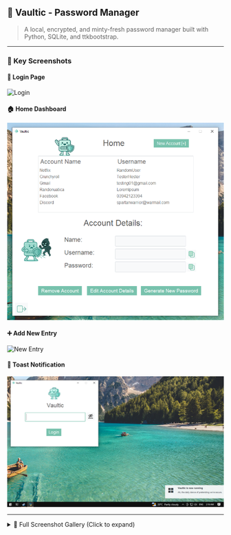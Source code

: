 ## 🔐 Vaultic - Password Manager

> A local, encrypted, and minty-fresh password manager built with Python, SQLite, and ttkbootstrap.

---

### 🌟 Key Screenshots

#### 🏁 Login Page
![Login](img/snapshots/login.png)

#### 🏠 Home Dashboard
![Home](img/snapshots/home.png)

#### ➕ Add New Entry
![New Entry](img/snapshots/new_entry.png)

#### 🔔 Toast Notification
![Toast](img/snapshots/toast_login.png)

---

<details>
  <summary>📸 Full Screenshot Gallery (Click to expand)</summary>

### 🔐 Login Page - Empty
![Login Empty](img/snapshots/login_masked.png)

### 🔐 Login Page - Error State
![Login Error](img/snapshots/error_login.png)

### 🏠 Home Page - Populated
![Home Empty](img/snapshots/home.png)

### 🏠 Home Page - Account Details Display
![Home Full](img/snapshots/account_details.png)

### ✏️ Edit Entry Page
![Edit Entry](img/snapshots/edit_account_info.png)

### ➕ New Entry - Invalid
![New Entry Invalid](img/snapshots/error_new_entry.png)

<!-- Add all your bonus states/screens here -->

</details>
